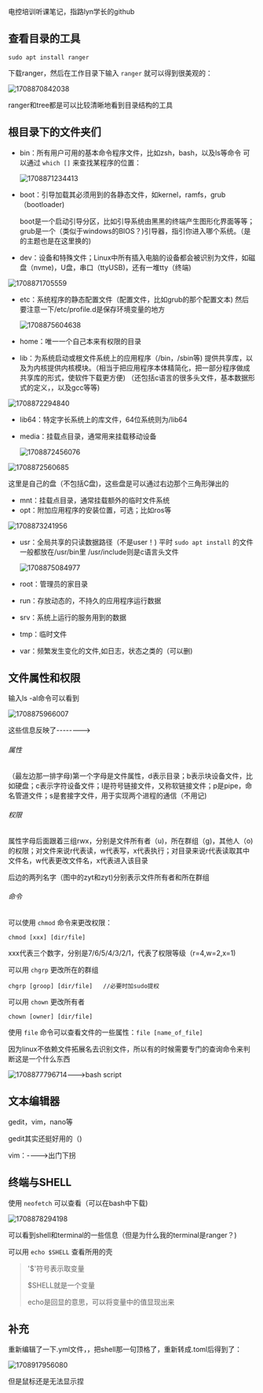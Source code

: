 电控培训听课笔记，指路lyn学长的github

## 查看目录的工具

```
sudo apt install ranger
```

下载ranger，然后在工作目录下输入 `ranger` 就可以得到很美观的：

![1708870842038](image/ubuntu听课笔记/1708870842038.png)

ranger和tree都是可以比较清晰地看到目录结构的工具

## 根目录下的文件夹们

* bin：所有用户可用的基本命令程序文件，比如zsh，bash，以及ls等命令
  可以通过 `which []` 来查找某程序的位置：

  ![1708871234413](image/ubuntu听课笔记/1708871234413.png)
* boot：引导加载其必须用到的各静态文件，如kernel，ramfs，grub（bootloader)

  boot是一个启动引导分区，比如引导系统由黑黑的终端产生图形化界面等等；grub是一个（类似于windows的BIOS？)引导器，指引你进入哪个系统。（是的主题也是在这里换的)
* dev：设备和特殊文件；Linux中所有插入电脑的设备都会被识别为文件，如磁盘（nvme)，U盘，串口（ttyUSB)，还有一堆tty（终端)

![1708871705559](image/ubuntu听课笔记/1708871705559.png)

* etc：系统程序的静态配置文件（配置文件，比如grub的那个配置文本)
  然后要注意一下/etc/profile.d是保存环境变量的地方

  ![1708875604638](image/ubuntu听课笔记/1708875604638.png)
* home：唯一一个自己本来有权限的目录
* lib：为系统启动或根文件系统上的应用程序（/bin，/sbin等) 提供共享库，以及为内核提供内核模块。（相当于把应用程序本体精简化，把一部分程序做成共享库的形式，使软件下载更方便)
  （还包括c语言的很多头文件，基本数据形式的定义，，以及gcc等等)

![1708872294840](image/ubuntu听课笔记/1708872294840.png)

* lib64：特定字长系统上的库文件，64位系统则为/lib64
* media：挂载点目录，通常用来挂载移动设备

  ![1708872456076](image/ubuntu听课笔记/1708872456076.png)

![1708872560685](image/ubuntu听课笔记/1708872560685.png)

这里是自己的盘（不包括C盘)，这些盘是可以通过右边那个三角形弹出的

* mnt：挂载点目录，通常挂载额外的临时文件系统
* opt：附加应用程序的安装位置，可选；比如ros等

![1708873241956](image/ubuntu听课笔记/1708873241956.png)

* usr：全局共享的只读数据路径（不是user！)
  平时 `sudo apt install` 的文件一般都放在/usr/bin里
  /usr/include则是c语言头文件

  ![1708875084977](image/ubuntu听课笔记/1708875084977.png)
* root：管理员的家目录
* run：存放动态的，不持久的应用程序运行数据
* srv：系统上运行的服务用到的数据
* tmp：临时文件
* var：频繁发生变化的文件,如日志，状态之类的（可以删)

## 文件属性和权限

输入ls -al命令可以看到

![1708875966007](image/ubuntu听课笔记/1708875966007.png)

这些信息反映了-------->

###### 属性

（最左边那一排字母)第一个字母是文件属性，d表示目录；b表示块设备文件，比如硬盘；c表示字符设备文件；l是符号链接文件，又称软链接文件；p是pipe，命名管道文件；s是套接字文件，用于实现两个进程的通信（不用记)

###### 权限

属性字母后面跟着三组rwx，分别是文件所有者（u)，所在群组（g)，其他人（o)的权限；对文件来说r代表读，w代表写，x代表执行；对目录来说r代表读取其中文件名，w代表更改文件名，x代表进入该目录

后边的两列名字（图中的zyt和zyt)分别表示文件所有者和所在群组

###### 命令

可以使用 `chmod` 命令来更改权限：

```
chmod [xxx] [dir/file]
```

xxx代表三个数字，分别是7/6/5/4/3/2/1，代表了权限等级（r=4,w=2,x=1)

可以用 `chgrp` 更改所在的群组

```
chgrp [groop] [dir/file]   //必要时加sudo提权
```

可以用 `chown` 更改所有者

```
chown [owner] [dir/file]
```


使用 `file` 命令可以查看文件的一些属性：`file [name_of_file]`

因为linux不依赖文件拓展名去识别文件，所以有的时候需要专门的查询命令来判断这是一个什么东西

![1708877796714](image/ubuntu听课笔记/1708877796714.png)--->bash script


## 文本编辑器

gedit，vim，nano等

gedit其实还挺好用的（)

vim：---->出门下拐



## 终端与SHELL

使用 `neofetch` 可以查看（可以在bash中下载)

![1708878294198](image/ubuntu听课笔记/1708878294198.png)

可以看到shell和terminal的一些信息（但是为什么我的terminal是ranger？)

可以用 `echo $SHELL` 查看所用的壳

> '$'符号表示取变量
>
> $SHELL就是一个变量
>
> echo是回显的意思，可以将变量中的值显现出来


## 补充

重新编辑了一下.yml文件，，把shell那一句顶格了，重新转成.toml后得到了：

![1708917956080](image/ubuntu听课笔记/1708917956080.png)

但是鼠标还是无法显示捏
